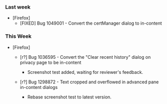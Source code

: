 ### Last week

* [Firefox]
  - [FIXED] Bug 1049001 - Convert the certManager dialog to in-content

### This Week

* [Firefox]
  - [r?] Bug 1036595 - Convert the "Clear recent history" dialog on privacy page to be in-content
    * Screenshot test added, waiting for reviewer's feedback.

  - [r?] Bug 1298872 - Text cropped and overflowed in advanced pane in-content dialogs
    * Rebase screenshot test to latest version.
